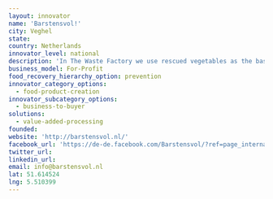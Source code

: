 ```yaml
---
layout: innovator
name: 'Barstensvol!'
city: Veghel
state:
country: Netherlands
innovator_level: national
description: 'In The Waste Factory we use rescued vegetables as the base for the tasty product that you hold in your hands! We do this under the name Bursting. Because the new products are packed with good ingredients.'
business_model: For-Profit
food_recovery_hierarchy_option: prevention
innovator_category_options:
  - food-product-creation
innovator_subcategory_options:
  - business-to-buyer
solutions:
  - value-added-processing
founded:
website: 'http://barstensvol.nl/'
facebook_url: 'https://de-de.facebook.com/Barstensvol/?ref=page_internal'
twitter_url:
linkedin_url:
email: info@barstensvol.nl
lat: 51.614524
lng: 5.510399
---
```



